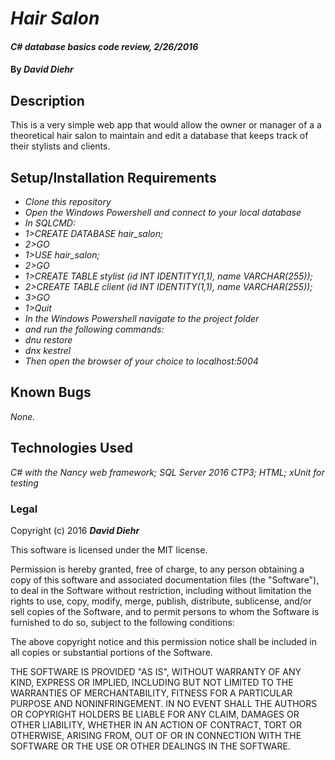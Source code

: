 # _Hair Salon_

#### _C# database basics code review, 2/26/2016_

#### By _**David Diehr**_

## Description

This is a very simple web app that would allow the owner or manager of a
a theoretical hair salon to maintain and edit a database that keeps track of their
stylists and clients.

## Setup/Installation Requirements

* _Clone this repository_
* _Open the Windows Powershell and connect to your local database_
* _In SQLCMD:_
* _1>CREATE DATABASE hair\_salon;_
* _2>GO_
* _1>USE hair\_salon;_
* _2>GO_
* _1>CREATE TABLE stylist (id INT IDENTITY(1,1), name VARCHAR(255));_
* _2>CREATE TABLE client (id INT IDENTITY(1,1), name VARCHAR(255));_
* _3>GO_
* _1>Quit_
* _In the Windows Powershell navigate to the project folder_
* _and run the following commands:_
* _dnu restore_
* _dnx kestrel_
* _Then open the browser of your choice to localhost:5004_


## Known Bugs

_None._


## Technologies Used

_C# with the Nancy web framework; SQL Server 2016 CTP3; HTML; xUnit for testing_

### Legal

Copyright (c) 2016 **_David Diehr_**

This software is licensed under the MIT license.

Permission is hereby granted, free of charge, to any person obtaining a copy
of this software and associated documentation files (the "Software"), to deal
in the Software without restriction, including without limitation the rights
to use, copy, modify, merge, publish, distribute, sublicense, and/or sell
copies of the Software, and to permit persons to whom the Software is
furnished to do so, subject to the following conditions:

The above copyright notice and this permission notice shall be included in
all copies or substantial portions of the Software.

THE SOFTWARE IS PROVIDED "AS IS", WITHOUT WARRANTY OF ANY KIND, EXPRESS OR
IMPLIED, INCLUDING BUT NOT LIMITED TO THE WARRANTIES OF MERCHANTABILITY,
FITNESS FOR A PARTICULAR PURPOSE AND NONINFRINGEMENT. IN NO EVENT SHALL THE
AUTHORS OR COPYRIGHT HOLDERS BE LIABLE FOR ANY CLAIM, DAMAGES OR OTHER
LIABILITY, WHETHER IN AN ACTION OF CONTRACT, TORT OR OTHERWISE, ARISING FROM,
OUT OF OR IN CONNECTION WITH THE SOFTWARE OR THE USE OR OTHER DEALINGS IN
THE SOFTWARE.
